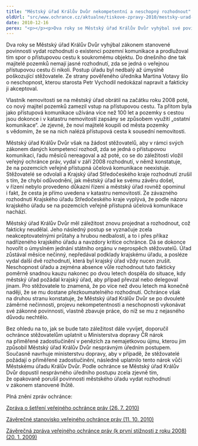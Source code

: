 ```yaml
---
title: "Městský úřad Králův Dvůr nekompetentní a neschopný rozhodnout"
oldUrl: "src/www.ochrance.cz/aktualne/tiskove-zpravy-2010/mestsky-urad-kraluv-dvur-nekompetentni-a-neschopny-rozhodnout"
date: 2010-12-16
perex: "<p></p><p>Dva roky se Městský úřad Králův Dvůr vyhýbal své povinnosti. Postup úřadu byl nedbalý až úmyslně poškozující stěžovatele. Ze strany úředníka Martina Votavy šlo o neschopnost, kterou starosta Petr Vychodil akceptoval.</p>"
---
```


<!-- imported from the old website -->

<p>Dva roky se Městský úřad Králův Dvůr vyhýbal zákonem stanovené povinnosti vydat rozhodnutí o existenci pozemní komunikace a prodlužoval tím spor o přístupovou cestu k soukromému objektu. Do dnešního dne tak majitelé pozemků nemají jasné rozhodnutí, zda se jedná o veřejnou přístupovou cestu či nikoli. Postup úřadu byl nedbalý až úmyslně poškozující stěžovatele. Ze strany pověřeného úředníka Martina Votavy šlo o neschopnost, kterou starosta Petr Vychodil nedokázal napravit a fakticky ji akceptoval.</p><p>Vlastník nemovitosti se na městský úřad obrátil na začátku roku 2008 poté, co nový majitel pozemků zamezil vstup na přístupovou cestu. Ta přitom byla jako přístupová komunikace užívána více než 100 let a pozemky s cestou jsou dokonce i v katastru nemovitostí zapsány se způsobem využití „ostatní komunikace“. Je zjevné, že noví majitelé koupili od města pozemky s vědomím, že se na nich nalézá přístupová cesta k sousední nemovitosti.</p><p>Městský úřad Králův Dvůr však na žádost stěžovatelů, aby v rámci svých zákonem daných kompetencí rozhodl, zda se jedná o přístupovou komunikaci, řadu měsíců nereagoval a až poté, co se do záležitosti vložil veřejný ochránce práv, vydal v září 2008 rozhodnutí, v němž konstatuje, že na pozemcích veřejně přístupná účelová komunikace neexistuje. Stěžovatelé se odvolali a Krajský úřad Středočeského kraje rozhodnutí zrušil s tím, že chybí odůvodnění, jak městský úřad ke svému závěru došel, v řízení nebylo provedeno důkazní řízení a městský úřad rovněž opominul i fakt, že cesta je přímo uvedena v katastru nemovitostí. Ze závazného rozhodnutí Krajského úřadu Středočeského kraje vyplývá, že podle názoru krajského úřadu se na pozemcích veřejně přístupná účelová komunikace nachází. </p><p>Městský úřad Králův Dvůr měl záležitost znovu projednat a rozhodnout, což fakticky neudělal. Jeho následný postup se vyznačuje zcela neakceptovatelnými průtahy a hrubou nedbalostí, a to i přes příkaz nadřízeného krajského úřadu a navzdory kritice ochránce. Dá se dokonce hovořit o úmyslném jednání státního orgánu v neprospěch stěžovatelů. Úřad zůstával měsíce nečinný, nepředával podklady krajskému úřadu, a posléze vydal další dvě rozhodnutí, která byl krajský úřad vždy nucen zrušit. Neschopnost úřadu a zejména absence vůle rozhodnout tuto fakticky poměrně snadnou kauzu nakonec po dvou letech dospěla do situace, kdy městský úřad požádal krajský úřad, aby případ převzal nebo delegoval jinam. Pro stěžovatele to znamená, že po více než dvou letech má konečně naději, že se mu dostane přezkoumatelného rozhodnutí. Ochránce však na druhou stranu konstatuje, že Městský úřad Králův Dvůr se po dvouleté záměrné nečinnosti, projevu nekompetentnosti a neschopnosti vykonávat své zákonné povinnosti, vlastně zbavuje práce, do níž se mu z nejasného důvodu nechtělo.</p><p>Bez ohledu na to, jak se bude tato záležitost dále vyvíjet, doporučil ochránce stěžovatelům uplatnit u Ministerstva dopravy ČR nárok na přiměřené zadostiučinění v penězích za nemajetkovou újmu, kterou jim způsobil Městský úřad Králův Dvůr nesprávným úředním postupem. Současně navrhuje ministerstvu dopravy, aby v případě, že stěžovatelé požádají o přiměřené zadostiučinění, následně uplatnilo tento nárok vůči Městskému úřadu Králův Dvůr. Podle ochránce se Městský úřad Králův Dvůr dopustil nesprávného úředního postupu zcela zjevně tím, že opakovaně porušil povinnosti městského úřadu vydat rozhodnutí v zákonem stanovené lhůtě.</p><p>Plná znění zpráv ochránce:</p><p><a href="https://www.ochrance.cz/fileadmin/user_upload/STANOVISKA/2010/Kraluv_Dvur_2397-10-DS-PZS.pdf" target="_blank">Zpráva o šetření veřejného ochránce práv (26. 7. 2010)</a></p><p><a href="https://www.ochrance.cz/fileadmin/user_upload/STANOVISKA/2010/Kraluv_Dvur_2397-10-DS-ZSO.pdf" target="_blank">Závěrečné stanovisko veřejného ochránce práv (11. 10. 2010)</a></p><p><a href="https://www.ochrance.cz/fileadmin/user_upload/STANOVISKA/2010/Kraluv_Dvur_3882-08-DS-ZZ18.pdf" target="_blank">Závěrečná zpráva veřejného ochránce práv (k první stížnosti z roku 2008) (20. 1. 2009)</a></p>
